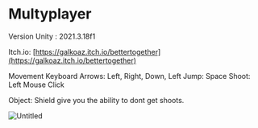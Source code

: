 # Multyplayer

Version Unity : 2021.3.18f1

Itch.io: [https://galkoaz.itch.io/bettertogether](https://galkoaz.itch.io/bettertogether)

Movement Keyboard Arrows: Left, Right, Down, Left
Jump: Space
Shoot: Left Mouse Click

Object: Shield give you the ability to dont get shoots.


<img src="https://i.ibb.co/8KzNFKw/Untitled.png" alt="Untitled" border="0" />
